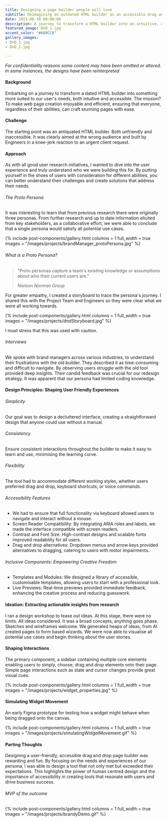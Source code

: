 ```yaml
---
title: Designing a page builder people will love
subtitle: Reimagining an outdated HTML builder as an accessible drag and drop brand page creator.
date: 2021-06-30 00:00:00
description: A journey to transform a HTML builder into an intuitive, accessible drag and drop page builder that makes web page creation enjoyable and simple for all. Everyone can create stunning pages with ease.
featured_image: DnD_1.jpg
accent_color: "#A88CC8"
gallery_images:
- DnD_1.jpg
- DnD_2.jpg

---
```

_For confidentiality reasons some content may have been omitted or altered.  In some instances, the designs have been reinterpreted_

#### Background
Embarking on a journey to transform a dated HTML builder into something more suited to our user's needs, both intuitive and accessible. The mission? To make web page creation enjoyable and efficient, ensuring that everyone, regardless of their abilities, can craft stunning pages with ease.

#### Challenge
The starting point was an antiquated HTML builder. Both unfriendly and inaccessible. It was clearly aimed at the wrong audience and built by Engineers in a knee-jerk reaction to an urgent client request.

#### Approach
As with all good user research initiatives, I wanted to dive into the user experience and truly understand who we were building this for. By putting yourself in the shoes of users with consideration for different abilities, you can better understand their challenges and create solutions that address their needs.

###### The Proto Persona
It was interesting to learn that from previous research there were originally three personas. From further research and up to date information elicited from key stakeholders, as a collaborative effort, we were able to conclude that a single persona would satisfy all potential use cases.

{% include post-components/gallery.html
	columns = 1
	full_width = true
	images = "/images/projects/brandManager_protoPersona.jpg"
%}

###### What is a Proto Persona?
<div class="wrap">
		<blockquote>
				<p>"Proto personas capture a team's existing knowledge or assumptions about who their current users are."</p>
				 <cite>Nielson Norman Group</cite>
		</blockquote>
</div>

For greater empathy, I created a storyboard to trace the persona's journey. I shared this with the Project Team and Engineers so they were clear what we were all working towards.

{% include post-components/gallery.html
	columns = 1
	full_width = true
	images = "/images/projects/dndStoryboard.jpg"
%}

I must stress that this was used with caution.

###### Interviews
We spoke with brand managers across various industries, to understand their frustrations with the old builder. They described it as time-consuming and difficult to navigate. By observing users struggle with the old tool provided deep insights. Their candid feedback was crucial for our redesign strategy. It was apparent that our persona had limited coding knowledge.

#### Design Principles: Shaping User Friendly Experiences

###### Simplicity
Our goal was to design a decluttered interface, creating a straightforward design that anyone could use without a manual.

###### Consistency
Ensure consistent interactions throughout the builder to make it easy to learn and use, minimising the learning curve.

###### Flexibility
The tool had to accommodate different working styles, whether users preferred drag and drop, keyboard shortcuts, or voice commands.

###### Accessibility Features

* We had to ensure that full functionality via keyboard allowed users to navigate and interact without a mouse.
* Screen Reader Compatibility: By integrating ARIA roles and labels, we made the interface compatible with screen readers.
* Contrast and Font Size: High-contrast designs and scalable fonts improved readability for all users.
* Drag and drop alternatives: Dropdown menus and arrow keys provided alternatives to dragging, catering to users with motor impairments.

###### Inclusive Components: Empowering Creative Freedom

* Templates and Modules: We designed a library of accessible, customisable templates, allowing users to start with a professional look.
* Live Previews: Real-time previews provided immediate feedback, enhancing the creative process and reducing guesswork.

#### Ideation: Extracting actionable insights from research
I ran a design workshop to tease out ideas. At this stage, there were no limits. All ideas considered. It was a broad concepts, anything goes phase. Sketches and wireframes welcome. We generated heaps of ideas, from AI created pages to form based wizards. We were now able to visualise all potential use cases and begin thinking about the user stories.

#### Shaping Interactions
The primary component, a sidebar containing multiple core elements enabling users to simply, choose, drag and drop elements onto their page. Simple page interactions such as state and cursor changes provide great visual cues.

{% include post-components/gallery.html
	columns = 1
	full_width = true
	images = "/images/projects/widget_properties.jpg"
%}

#### Simulating Widget Movement
An early Figma prototype for testing how a widget might behave when being dragged onto the canvas.

{% include post-components/gallery.html
	columns = 1
	full_width = true
	images = "/images/projects/simulatingWidgetMovement.gif"
%}

#### Parting Thoughts
Designing a user-friendly, accessible drag and drop page builder was rewarding and fun. By focusing on the needs and experiences of our persona, I was able to design a tool that not only met but exceeded their expectations. This highlights the power of human centred design and the importance of accessibility in creating tools that resonate with users and drive business success.

###### MVP of the outcome

{% include post-components/gallery.html
	columns = 1
	full_width = true
	images = "/images/projects/brandyDemo.gif"
%}

